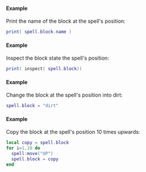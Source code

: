 #### Example
Print the name of the block at the spell's position:
```lua
print( spell.block.name )
```
#### Example
Inspect the block state the spell's position:
```lua
print( inspect( spell.block))
```
#### Example
Change the block at the spell's position into dirt:
```lua
spell.block = "dirt"
```
#### Example
Copy the block at the spell's position 10 times upwards:
```lua
local copy = spell.block
for i=1,10 do
  spell:move("UP")
  spell.block = copy
end
```
